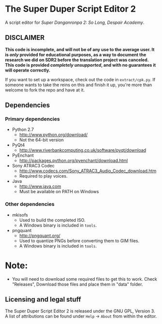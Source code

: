 # The Super Duper Script Editor 2

A script editor for _Super Danganronpa 2: So Long, Despair Academy_.

## DISCLAIMER

**This code is incomplete, and will not be of any use to the average user. It is _only_ provided for educational purposes, as a way to document the research we did on SDR2 before the translation project was canceled. This code is provided _completely unsupported_, and with no guarantees it will operate correctly.**

If you want to set up a workspace, check out the code in `extract/cpk.py`. If someone wants to take the reins on this and finish it up, you're more than welcome to fork the repo and have at it.

## Dependencies

### Primary dependencies

* Python 2.7
    * <http://www.python.org/download/>
    * Not the 64-bit version
* PyQt4
    * <http://www.riverbankcomputing.co.uk/software/pyqt/download>
* PyEnchant
    * <http://packages.python.org/pyenchant/download.html>
* Sony ATRAC3 Codec
    * <http://www.codecs.com/Sony_ATRAC3_Audio_Codec_download.htm>
    * Required to play voices.
* Java
    * <http://www.java.com>
    * Must be available on PATH on Windows

### Other dependencies

* mkisofs
    * Used to build the completed ISO.
    * A Windows binary is included in `tools`.
* pngquant
    * <http://pngquant.org/>
    * Used to quantize PNGs before converting them to GIM files.
    * A Windows binary is included in `tools`.

# Note:
   * You will need to download some required files to get this to work. Check "Releases", Download those files and place them in "data" folder.


## Licensing and legal stuff

The Super Duper Script Editor 2 is released under the GNU GPL, Version 3. A list of attributions can be found under `Help` -> `About` from within the editor.
